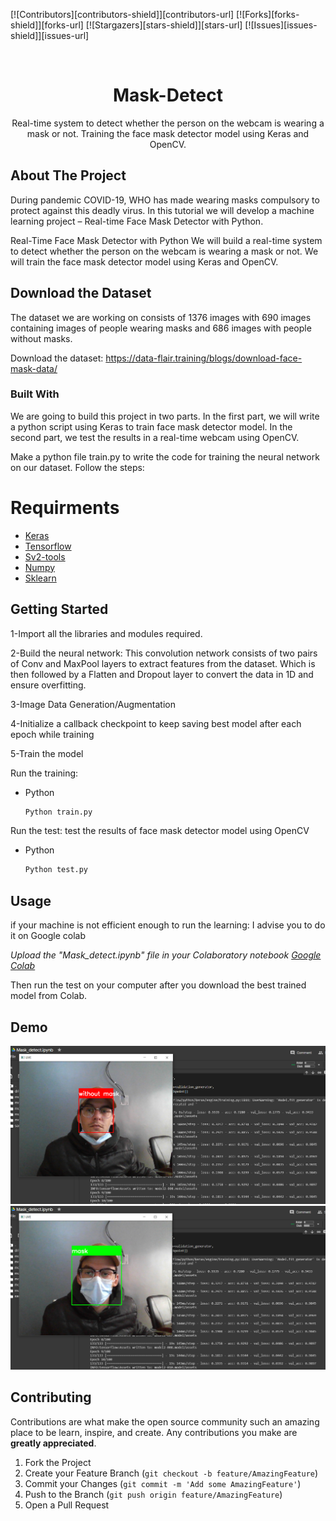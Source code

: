 [![Contributors][contributors-shield]][contributors-url]
[![Forks][forks-shield]][forks-url]
[![Stargazers][stars-shield]][stars-url]
[![Issues][issues-shield]][issues-url]

<!-- PROJECT LOGO -->
<br />
<p align="center">
  
  <h1 align="center">Mask-Detect</h1>

  <p align="center">
    Real-time system to detect whether the person on the webcam is wearing a mask or not. Training the face mask detector model using Keras and OpenCV.
    <br />
   
</p>

<!-- ABOUT THE PROJECT -->

## About The Project

During pandemic COVID-19, WHO has made wearing masks compulsory to protect against this deadly virus. In this tutorial we will develop a machine learning project – Real-time Face Mask Detector with Python.

Real-Time Face Mask Detector with Python
We will build a real-time system to detect whether the person on the webcam is wearing a mask or not. We will train the face mask detector model using Keras and OpenCV.

## Download the Dataset

The dataset we are working on consists of 1376 images with 690 images containing images of people wearing masks and 686 images with people without masks.

Download the dataset: https://data-flair.training/blogs/download-face-mask-data/

### Built With

We are going to build this project in two parts. In the first part, we will write a python script using Keras to train face mask detector model. In the second part, we test the results in a real-time webcam using OpenCV.

Make a python file train.py to write the code for training the neural network on our dataset. Follow the steps:

# Requirments

- [Keras](https://pypi.org/project/Keras/)
- [Tensorflow](https://pypi.org/project/tensorflow/)
- [Sv2-tools](https://pypi.org/project/cv2-tools/)
- [Numpy](https://pypi.org/project/numpy/)
- [Sklearn](https://pypi.org/project/sklearn/)

<!-- GETTING STARTED -->

## Getting Started

1-Import all the libraries and modules required.

2-Build the neural network:
This convolution network consists of two pairs of Conv and MaxPool layers to extract features from the dataset. Which is then followed by a Flatten and Dropout layer to convert the data in 1D and ensure overfitting.

3-Image Data Generation/Augmentation

4-Initialize a callback checkpoint to keep saving best model after each epoch while training

5-Train the model

Run the training:

- Python
  ```sh
  Python train.py
  ```

Run the test:
test the results of face mask detector model using OpenCV

- Python
  ```sh
  Python test.py
  ```

## Usage

if your machine is not efficient enough to run the learning:
I advise you to do it on Google colab

_Upload the "Mask_detect.ipynb" file in your Colaboratory notebook [Google Colab](https://colab.research.google.com/)_

Then run the test on your computer after you download the best trained model from Colab.

## Demo

![](img/mask_test_1.png)
![](img/mask_test_2.png)

## Contributing

Contributions are what make the open source community such an amazing place to be learn, inspire, and create. Any contributions you make are **greatly appreciated**.

1. Fork the Project
2. Create your Feature Branch (`git checkout -b feature/AmazingFeature`)
3. Commit your Changes (`git commit -m 'Add some AmazingFeature'`)
4. Push to the Branch (`git push origin feature/AmazingFeature`)
5. Open a Pull Request

